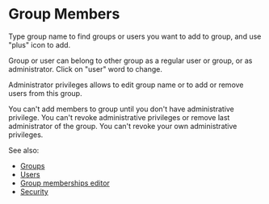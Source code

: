 <!-- TITLE: Edit Group Members -->
<!-- SUBTITLE: -->

# Group Members

Type group name to find groups or users you want to add to group, and use "plus" icon to add.

Group or user can belong to other group as a regular user or group, or as administrator.
Click on "user" word to change.

Administrator privileges allows to edit group name or to add or remove users from this group.

You can't add members to group until you don't have administrative privilege.
You can't revoke administrative privileges or remove last administrator of the group.
You can't revoke your own administrative privileges.

See also:

  * [Groups](../govern/group.md)
  * [Users](user.md)
  * [Group memberships editor](edit-group-memberships.md)
  * [Security](security.md)
